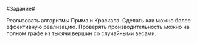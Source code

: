 #Задание#

Реализовать алгоритмы Прима и Краскала. Сделать как можно более эффективную реализацию. Проверять производительность можно на полном графе из тысячи вершин со случайными весами.